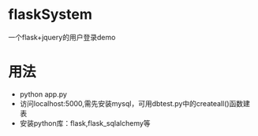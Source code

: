 # flaskSystem
 一个flask+jquery的用户登录demo
# 用法
 + python app.py
 + 访问localhost:5000,需先安装mysql，可用dbtest.py中的createall()函数建表
 + 安装python库：flask,flask_sqlalchemy等
